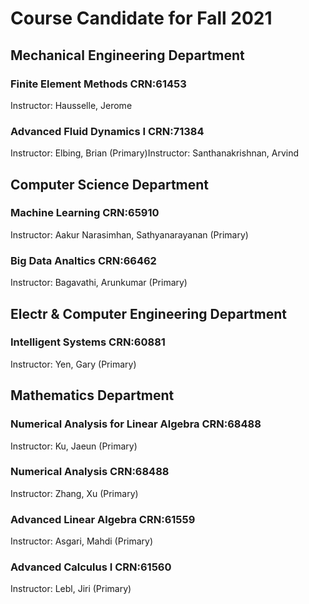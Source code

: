 # Course Candidate for Fall 2021
## Mechanical Engineering Department
### Finite Element Methods CRN:61453
Instructor: Hausselle, Jerome
### Advanced Fluid Dynamics I CRN:71384
Instructor: Elbing, Brian (Primary)Instructor: Santhanakrishnan, Arvind
## Computer Science Department
### Machine Learning CRN:65910
Instructor: Aakur Narasimhan, Sathyanarayanan (Primary)
### Big Data Analtics CRN:66462
Instructor: Bagavathi, Arunkumar (Primary)
## Electr & Computer Engineering Department
### Intelligent Systems CRN:60881
Instructor: Yen, Gary (Primary)
## Mathematics Department
### Numerical Analysis for Linear Algebra CRN:68488
Instructor: Ku, Jaeun (Primary)
### Numerical Analysis CRN:68488
Instructor: Zhang, Xu (Primary)
### Advanced Linear Algebra CRN:61559
Instructor: Asgari, Mahdi (Primary)
### Advanced Calculus I CRN:61560
Instructor: Lebl, Jiri (Primary)
